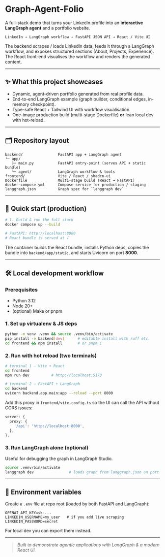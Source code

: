 # Graph-Agent-Folio

A full-stack demo that turns your LinkedIn profile into an **interactive LangGraph agent** and a portfolio website.

```
LinkedIn → LangGraph workflow → FastAPI JSON API → React / Vite UI
```

The backend scrapes / loads LinkedIn data, feeds it through a LangGraph workflow, and exposes structured sections (About, Projects, Experience).  The React front-end visualises the workflow and renders the generated content.

---
## ✨  What this project showcases

* Dynamic, agent-driven portfolio generated from real profile data.
* End-to-end LangGraph example (graph builder, conditional edges, in-memory checkpoint).
* Type-safe React + Tailwind UI with workflow visualisation.
* One-image production build (multi-stage Dockerfile) **or** lean local dev with hot-reload.

---
## 🗂️  Repository layout

```
backend/                FastAPI app + LangGraph agent
└─ app/
   ├─ main.py           FastAPI entry-point (serves API + static bundle)
   └─ agent/            LangGraph workflow & tools
frontend/               Vite / React / shadcn-ui
Dockerfile              Multi-stage build (React → FastAPI)
docker-compose.yml      Compose service for production / staging
langgraph.json          Graph spec for `langgraph dev`
```

---
## 🚀  Quick start (production)

```bash
# 1. Build & run the full stack
docker compose up --build

# FastAPI: http://localhost:8000
# React bundle is served at /
```

The container builds the React bundle, installs Python deps, copies the bundle
into `backend/app/static`, and starts Uvicorn on port **8000**.

---
## 🛠️  Local development workflow

### Prerequisites
* Python 3.12
* Node 20+
* (optional) Make or pnpm

### 1. Set up virtualenv & JS deps
```bash
python -m venv .venv && source .venv/bin/activate
pip install -e backend[dev]      # editable install with ruff etc.
cd frontend && npm install       # or pnpm i
```

### 2. Run with hot reload (two terminals)
```bash
# terminal 1 – Vite + React
cd frontend
npm run dev          # http://localhost:5173

# terminal 2 – FastAPI + LangGraph
cd backend
uvicorn backend.app.main:app --reload --port 8000
```

Add this proxy in `frontend/vite.config.ts` so the UI can call the API without CORS issues:
```ts
server: {
  proxy: {
    '/api': 'http://localhost:8000',
  },
},
```

### 3. Run LangGraph alone (optional)
Useful for debugging the graph in LangGraph Studio.
```bash
source .venv/bin/activate
langgraph dev                # loads graph from langgraph.json on port 2024
```


---
## 🔐  Environment variables
Create a `.env` file at repo root (loaded by both FastAPI and LangGraph):
```
OPENAI_API_KEY=sk-...
LINKEDIN_USERNAME=my_user   # if you add live scraping
LINKEDIN_PASSWORD=secret
```

For local dev you can export them instead.

---
> _Built to demonstrate agentic applications with LangGraph & a modern React UI._
